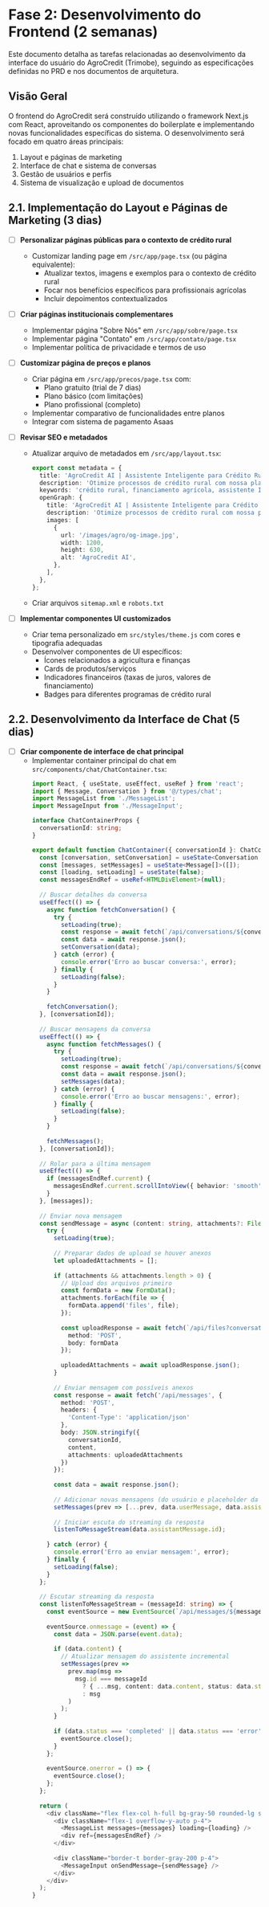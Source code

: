 # Fase 2: Desenvolvimento do Frontend (2 semanas)

Este documento detalha as tarefas relacionadas ao desenvolvimento da interface do usuário do AgroCredit (Trimobe), seguindo as especificações definidas no PRD e nos documentos de arquitetura.

## Visão Geral

O frontend do AgroCredit será construído utilizando o framework Next.js com React, aproveitando os componentes do boilerplate e implementando novas funcionalidades específicas do sistema. O desenvolvimento será focado em quatro áreas principais:

1. Layout e páginas de marketing
2. Interface de chat e sistema de conversas
3. Gestão de usuários e perfis
4. Sistema de visualização e upload de documentos

## 2.1. Implementação do Layout e Páginas de Marketing (3 dias)

- [ ] **Personalizar páginas públicas para o contexto de crédito rural**
  - Customizar landing page em `/src/app/page.tsx` (ou página equivalente):
    - Atualizar textos, imagens e exemplos para o contexto de crédito rural
    - Focar nos benefícios específicos para profissionais agrícolas
    - Incluir depoimentos contextualizados

- [ ] **Criar páginas institucionais complementares**
  - Implementar página "Sobre Nós" em `/src/app/sobre/page.tsx`
  - Implementar página "Contato" em `/src/app/contato/page.tsx`
  - Implementar política de privacidade e termos de uso

- [ ] **Customizar página de preços e planos**
  - Criar página em `/src/app/precos/page.tsx` com:
    - Plano gratuito (trial de 7 dias)
    - Plano básico (com limitações)
    - Plano profissional (completo)
  - Implementar comparativo de funcionalidades entre planos
  - Integrar com sistema de pagamento Asaas

- [ ] **Revisar SEO e metadados**
  - Atualizar arquivo de metadados em `/src/app/layout.tsx`:
    ```typescript
    export const metadata = {
      title: 'AgroCredit AI | Assistente Inteligente para Crédito Rural',
      description: 'Otimize processos de crédito rural com nossa plataforma de IA especializada para o agronegócio brasileiro. Analise contratos, simule financiamentos e gere documentos automaticamente.',
      keywords: 'crédito rural, financiamento agrícola, assistente IA, agronegócio, análise de contratos, SNCR, Pronaf, Pronamp',
      openGraph: {
        title: 'AgroCredit AI | Assistente Inteligente para Crédito Rural',
        description: 'Otimize processos de crédito rural com nossa plataforma de IA especializada',
        images: [
          {
            url: '/images/agro/og-image.jpg',
            width: 1200,
            height: 630,
            alt: 'AgroCredit AI',
          },
        ],
      },
    };
    ```
  - Criar arquivos `sitemap.xml` e `robots.txt`

- [ ] **Implementar componentes UI customizados**
  - Criar tema personalizado em `src/styles/theme.js` com cores e tipografia adequadas
  - Desenvolver componentes de UI específicos:
    - Ícones relacionados a agricultura e finanças
    - Cards de produtos/serviços
    - Indicadores financeiros (taxas de juros, valores de financiamento)
    - Badges para diferentes programas de crédito rural

## 2.2. Desenvolvimento da Interface de Chat (5 dias)

- [ ] **Criar componente de interface de chat principal**
  - Implementar container principal do chat em `src/components/chat/ChatContainer.tsx`:
    ```typescript
    import React, { useState, useEffect, useRef } from 'react';
    import { Message, Conversation } from '@/types/chat';
    import MessageList from './MessageList';
    import MessageInput from './MessageInput';
    
    interface ChatContainerProps {
      conversationId: string;
    }
    
    export default function ChatContainer({ conversationId }: ChatContainerProps) {
      const [conversation, setConversation] = useState<Conversation | null>(null);
      const [messages, setMessages] = useState<Message[]>([]);
      const [loading, setLoading] = useState(false);
      const messagesEndRef = useRef<HTMLDivElement>(null);
      
      // Buscar detalhes da conversa
      useEffect(() => {
        async function fetchConversation() {
          try {
            setLoading(true);
            const response = await fetch(`/api/conversations/${conversationId}`);
            const data = await response.json();
            setConversation(data);
          } catch (error) {
            console.error('Erro ao buscar conversa:', error);
          } finally {
            setLoading(false);
          }
        }
        
        fetchConversation();
      }, [conversationId]);
      
      // Buscar mensagens da conversa
      useEffect(() => {
        async function fetchMessages() {
          try {
            setLoading(true);
            const response = await fetch(`/api/conversations/${conversationId}/messages`);
            const data = await response.json();
            setMessages(data);
          } catch (error) {
            console.error('Erro ao buscar mensagens:', error);
          } finally {
            setLoading(false);
          }
        }
        
        fetchMessages();
      }, [conversationId]);
      
      // Rolar para a última mensagem
      useEffect(() => {
        if (messagesEndRef.current) {
          messagesEndRef.current.scrollIntoView({ behavior: 'smooth' });
        }
      }, [messages]);
      
      // Enviar nova mensagem
      const sendMessage = async (content: string, attachments?: File[]) => {
        try {
          setLoading(true);
          
          // Preparar dados de upload se houver anexos
          let uploadedAttachments = [];
          
          if (attachments && attachments.length > 0) {
            // Upload dos arquivos primeiro
            const formData = new FormData();
            attachments.forEach(file => {
              formData.append('files', file);
            });
            
            const uploadResponse = await fetch(`/api/files?conversationId=${conversationId}`, {
              method: 'POST',
              body: formData
            });
            
            uploadedAttachments = await uploadResponse.json();
          }
          
          // Enviar mensagem com possíveis anexos
          const response = await fetch('/api/messages', {
            method: 'POST',
            headers: {
              'Content-Type': 'application/json'
            },
            body: JSON.stringify({
              conversationId,
              content,
              attachments: uploadedAttachments
            })
          });
          
          const data = await response.json();
          
          // Adicionar novas mensagens (do usuário e placeholder da resposta)
          setMessages(prev => [...prev, data.userMessage, data.assistantMessage]);
          
          // Iniciar escuta do streaming da resposta
          listenToMessageStream(data.assistantMessage.id);
          
        } catch (error) {
          console.error('Erro ao enviar mensagem:', error);
        } finally {
          setLoading(false);
        }
      };
      
      // Escutar streaming da resposta
      const listenToMessageStream = (messageId: string) => {
        const eventSource = new EventSource(`/api/messages/${messageId}/stream`);
        
        eventSource.onmessage = (event) => {
          const data = JSON.parse(event.data);
          
          if (data.content) {
            // Atualizar mensagem do assistente incremental
            setMessages(prev => 
              prev.map(msg => 
                msg.id === messageId 
                  ? { ...msg, content: data.content, status: data.status } 
                  : msg
              )
            );
          }
          
          if (data.status === 'completed' || data.status === 'error') {
            eventSource.close();
          }
        };
        
        eventSource.onerror = () => {
          eventSource.close();
        };
      };
      
      return (
        <div className="flex flex-col h-full bg-gray-50 rounded-lg shadow-sm">
          <div className="flex-1 overflow-y-auto p-4">
            <MessageList messages={messages} loading={loading} />
            <div ref={messagesEndRef} />
          </div>
          
          <div className="border-t border-gray-200 p-4">
            <MessageInput onSendMessage={sendMessage} />
          </div>
        </div>
      );
    }
    ```
